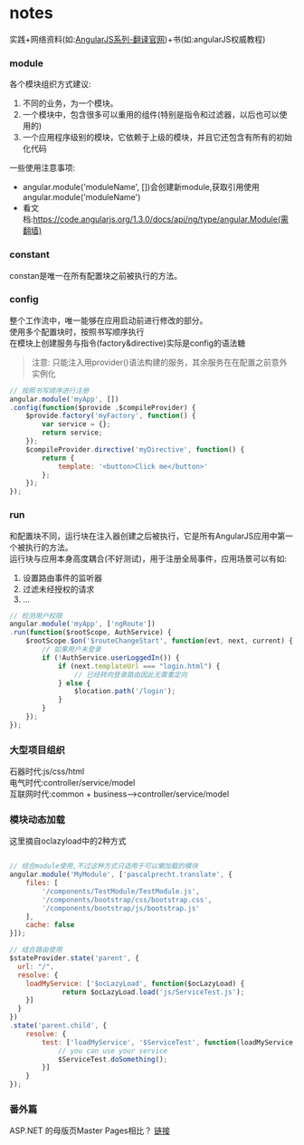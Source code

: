 # notes
实践+网络资料(如:[AngularJS系列-翻译官网](http://www.cnblogs.com/leosx/p/4048105.html))+书(如:angularJS权威教程)  

### module
各个模块组织方式建议:  
1. 不同的业务，为一个模块。
2. 一个模块中，包含很多可以重用的组件(特别是指令和过滤器，以后也可以使用的)
3. 一个应用程序级别的模块，它依赖于上级的模块，并且它还包含有所有的初始化代码  

一些使用注意事项:
* angular.module('moduleName', [])会创建新module,获取引用使用angular.module('moduleName')
* 看文档:https://code.angularjs.org/1.3.0/docs/api/ng/type/angular.Module(需翻墙)


### constant
constan是唯一在所有配置块之前被执行的方法。

### config
整个工作流中，唯一能够在应用启动前进行修改的部分。  
使用多个配置块时，按照书写顺序执行  
在模块上创建服务与指令(factory&directive)实际是config的语法糖  
> 注意: 只能注入用provider()语法构建的服务，其余服务在在配置之前意外实例化  

```javascript
// 按照书写顺序进行注册
angular.module('myApp', [])
.config(function($provide ,$compileProvider) {
    $provide.factory('myFactory', function() {
        var service = {};
        return service;
    });
    $compileProvider.directive('myDirective', function() {
        return {
            template: '<button>Click me</button>'
        };
    });
});
```

### run
和配置块不同，运行块在注入器创建之后被执行，它是所有AngularJS应用中第一个被执行的方法。  
运行块与应用本身高度耦合(不好测试)，用于注册全局事件，应用场景可以有如:  
1. 设置路由事件的监听器  
2. 过滤未经授权的请求  
3. ...

```javascript
// 检测用户权限
angular.module('myApp', ['ngRoute'])
.run(function($rootScope, AuthService) {
    $rootScope.$on('$routeChangeStart', function(evt, next, current) {
        // 如果用户未登录
        if (!AuthService.userLoggedIn()) {
            if (next.templateUrl === "login.html") {
                // 已经转向登录路由因此无需重定向
            } else {
                $location.path('/login');
            }
        }
    });
});
```

### 大型项目组织
石器时代:js/css/html   
电气时代:controller/service/model  
互联网时代:common + business-->controller/service/model  


### 模块动态加载
这里摘自oclazyload中的2种方式  

```javascript

// 结合module使用,不过这种方式只适用于可以懒加载的模块
angular.module('MyModule', ['pascalprecht.translate', {
    files: [
        '/components/TestModule/TestModule.js',
        '/components/bootstrap/css/bootstrap.css',
        '/components/bootstrap/js/bootstrap.js'
    ],
    cache: false
}]);

// 结合路由使用
$stateProvider.state('parent', {
  url: "/",
  resolve: {
    loadMyService: ['$ocLazyLoad', function($ocLazyLoad) {
             return $ocLazyLoad.load('js/ServiceTest.js');
    }]
  }
})
.state('parent.child', {
    resolve: {
        test: ['loadMyService', '$ServiceTest', function(loadMyService, $ServiceTest) {
            // you can use your service
            $ServiceTest.doSomething();
        }]
    }
});
```

### 番外篇
ASP.NET 的母版页Master Pages相比？ [链接](http://www.oschina.net/translate/developing-a-large-scale-application-with-a-single)
